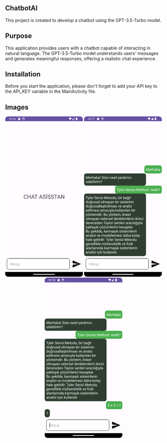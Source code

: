 ## ChatbotAI
This project is created to develop a chatbot using the GPT-3.5-Turbo model.

## Purpose
This application provides users with a chatbot capable of interacting in natural language. The GPT-3.5-Turbo model understands users' messages and generates meaningful responses, offering a realistic chat experience.

## Installation
Before you start the application, please don't forget to add your API key to the API_KEY variable in the MainActivity file.

## Images
<p align="center">
  <img src="https://github.com/olcaykoyuturk/chatbotai/blob/main/img/Screenshot_20240303_131614.png?raw=true" alt="Upload Step 1" width="250">
  <img src="https://github.com/olcaykoyuturk/chatbotai/blob/main/img/Screenshot_20240303_131745.png?raw=true" alt="Upload Step 2" width="250">
  <img src="https://github.com/olcaykoyuturk/chatbotai/blob/main/img/Screenshot_20240303_131827.png?raw=true" alt="Upload Step 3" width="250">
</p>
